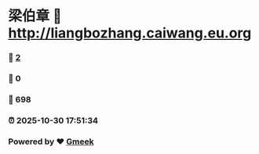 # 梁伯章 :link: http://liangbozhang.caiwang.eu.org 
### :page_facing_up: [2](http://liangbozhang.caiwang.eu.org/tag.html) 
### :speech_balloon: 0 
### :hibiscus: 698 
### :alarm_clock: 2025-10-30 17:51:34 
### Powered by :heart: [Gmeek](https://github.com/Meekdai/Gmeek)

